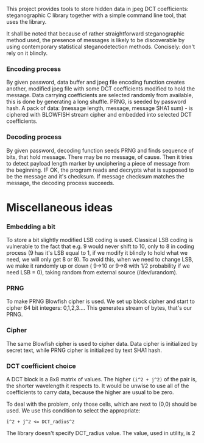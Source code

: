 This project provides tools to store hidden data in jpeg DCT coefficients: steganographic C library together with a simple command line tool, that uses the library.

It shall be noted that because of rather straightforward steganographic method used, the presence of messages is likely to be discoverable by using contemporary statistical steganodetection methods.
Concisely: don't rely on it blindly.


### Encoding process ###
By given password, data buffer and jpeg file encoding function creates another, modified jpeg file with some DCT coefficients modified to hold the message. Data carrying coefficients are selected randomly from available, this is done by generating a long shuffle. PRNG, is seeded by password hash. A pack of data: (message length, message, message SHA1 sum) - is ciphered with BLOWFISH stream cipher and embedded into selected DCT coefficients.


### Decoding process ###
By given password, decoding function seeds PRNG and finds sequence of bits, that hold message. There may be no message, of cause.  Then it tries to detect payload length marker by unciphering a piece of message from the beginning. IF OK, the program reads and decrypts what is supposed to be the message and it's checksum. If message checksum matches the message, the decoding process succeeds.

# Miscellaneous ideas #
### Embedding a bit ###
To store a bit slightly modified LSB coding is used. Classical LSB coding is vulnerable to the fact that e.g. 9 would never shift to 10, only to 8 in coding process (9 has it's LSB equal to 1, if we modify it blindly to hold what we need, we will only get 8 or 9). To avoid this, when we need to change LSB,
we make it randomly up or down ( 9->10 or 9->8 with 1/2 probability if we need LSB = 0), taking random from external source (/dev/urandom).

### PRNG ###
To make PRNG Blowfish cipher is used. We set up block cipher
and start to cipher 64 bit integers: 0,1,2,3.... This generates stream of bytes, that's our PRNG.

### Cipher ###
The same Blowfish cipher is used to cipher data. Data cipher is initialized by secret text, while PRNG cipher is initialized by text SHA1 hash.

### DCT coefficient choice ###
A DCT block is a 8x8 matrix of values. The higher ` (i^2 + j^2) ` of the pair is, the shorter wavelength it respects to. It would be unwise to use all of the coefficients to carry data, because the higher are usual to be zero.

To deal with the problem, only those cells, which are next to (0,0) should be used. We use this condition to select the appropriate:
```
i^2 + j^2 <= DCT_radius^2
```
The library doesn't specify DCT\_radius value.
The value, used in utility, is 2